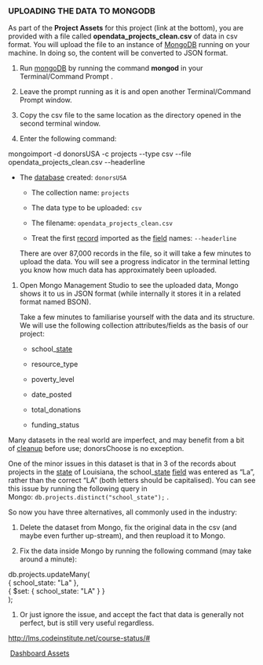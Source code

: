### UPLOADING THE DATA TO MONGODB

As part of the **Project Assets** for this project (link at the bottom), you are
provided with a file called **opendata_projects_clean.csv** of data in csv
format. You will upload the file to an instance
of [MongoDB](http://lms.codeinstitute.net/glossary/mongodb/) running on your
machine. In doing so, the content will be converted to JSON format.

1.  Run [mongoDB](http://lms.codeinstitute.net/glossary/mongodb/) by running the
    command **mongod** in your Terminal/Command Prompt .

2.  Leave the prompt running as it is and open another Terminal/Command Prompt
    window.

3.  Copy the csv file to the same location as the directory opened in the second
    terminal window.

4.  Enter the following command:

mongoimport -d donorsUSA -c projects --type csv --file
opendata_projects_clean.csv --headerline

-   The [database](http://lms.codeinstitute.net/glossary/database/) created: `donorsUSA`

    -   The collection name: `projects`

    -   The data type to be uploaded: `csv` 

    -   The filename: `opendata_projects_clean.csv`

    -   Treat the
        first [record](http://lms.codeinstitute.net/glossary/record/) imported
        as
        the [field](http://lms.codeinstitute.net/glossary/field/) names: `--headerline`

    There are over 87,000 records in the file, so it will take a few minutes to
    upload the data. You will see a progress indicator in the terminal letting
    you know how much data has approximately been uploaded.

1.  Open Mongo Management Studio to see the uploaded data, Mongo shows it to us
    in JSON format (while internally it stores it in a related format named
    BSON).

    Take a few minutes to familiarise yourself with the data and its structure.
    We will use the following collection attributes/fields as the basis of our
    project:

    -   school\_[state](http://lms.codeinstitute.net/glossary/state/)

    -   resource_type

    -   poverty_level

    -   date_posted

    -   total_donations

    -   funding_status

Many datasets in the real world are imperfect, and may benefit from a bit
of [cleanup](https://en.wikipedia.org/wiki/Data_cleansing) before use;
donorsChoose is no exception.

One of the minor issues in this dataset is that in 3 of the records about
projects in the [state](http://lms.codeinstitute.net/glossary/state/) of
Louisiana, the
school\_[state](http://lms.codeinstitute.net/glossary/state/) [field](http://lms.codeinstitute.net/glossary/field/) was
entered as “La”, rather than the correct “LA” (both letters should be
capitalised). You can see this issue by running the following query in
Mongo: `db.projects.distinct("school_state");` .

So now you have three alternatives, all commonly used in the industry:

1.  Delete the dataset from Mongo, fix the original data in the csv (and maybe
    even further up-stream), and then reupload it to Mongo.

2.  Fix the data inside Mongo by running the following command (may take around
    a minute):

db.projects.updateMany(  
{ school_state: "La" },  
{ \$set: { school_state: "LA" } }  
);

1.  Or just ignore the issue, and accept the fact that data is generally not
    perfect, but is still very useful regardless.

<http://lms.codeinstitute.net/course-status/#>

 [Dashboard
Assets](https://www.dropbox.com/s/wbb4sva0pfbfvwu/Stream%202%20Project%20Assets%202.zip?dl=0)
